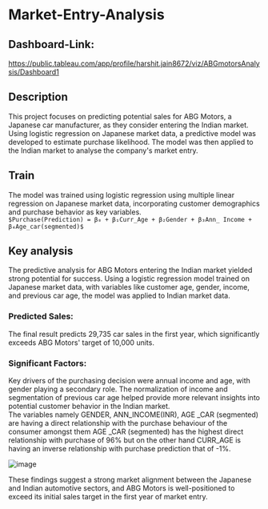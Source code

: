 # Market-Entry-Analysis

## Dashboard-Link: 
https://public.tableau.com/app/profile/harshit.jain8672/viz/ABGmotorsAnalysis/Dashboard1

## Description
This project focuses on predicting potential sales for ABG Motors, a Japanese car manufacturer, as they consider entering the Indian market. Using logistic regression on Japanese market data, a predictive model was developed to estimate purchase likelihood. The model was then applied to the Indian market to analyse the company's market entry.

## Train
The model was trained using logistic regression using multiple linear regression on Japanese market data, incorporating customer demographics and purchase behavior as key variables.<br/>
` $Purchase(Prediction) = β₀ + β₁Curr_Age + β₂Gender + β₃Ann_ Income + β₄Age_car(segmented)$ `

## Key analysis
The predictive analysis for ABG Motors entering the Indian market yielded strong potential for success. Using a logistic regression model trained on Japanese market data, with variables like customer age, gender, income, and previous car age, the model was applied to Indian market data.
### Predicted Sales: 
The final result predicts 29,735 car sales in the first year, which significantly exceeds ABG Motors' target of 10,000 units.

### Significant Factors: 
Key drivers of the purchasing decision were annual income and age, with gender playing a secondary role. The normalization of income and segmentation of previous car age helped provide more relevant insights into potential customer behavior in the Indian market. <br/>The variables namely GENDER, ANN_INCOME(INR), AGE _CAR (segmented) are having a direct relationship with the purchase behaviour of the consumer amongst them AGE _CAR (segmented) has the highest direct relationship with purchase of 96% but on the other hand CURR_AGE is having an inverse relationship with purchase prediction that of -1%.

![image](https://github.com/user-attachments/assets/aab74562-58d5-434c-8503-e998863f1170)

These findings suggest a strong market alignment between the Japanese and Indian automotive sectors, and ABG Motors is well-positioned to exceed its initial sales target in the first year of market entry.
